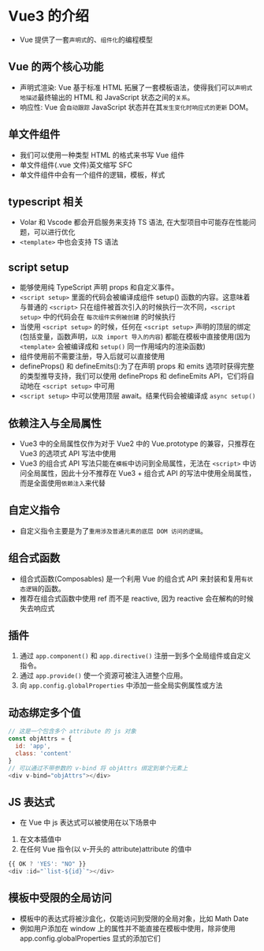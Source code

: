 # Vue3 的介绍

* Vue 提供了一套`声明式`的、`组件化`的编程模型

## Vue 的两个核心功能

* 声明式渲染: Vue 基于标准 HTML 拓展了一套模板语法，使得我们可以`声明式地描述`最终输出的 HTML 和 JavaScript 状态之间的`关系`。
* 响应性: Vue 会`自动跟踪` JavaScript 状态并在其`发生变化时响应式的更新` DOM。

## 单文件组件

* 我们可以使用一种类型 HTML 的格式来书写 Vue 组件
* 单文件组件(.vue 文件)英文缩写 SFC
* 单文件组件中会有一个组件的逻辑，模板，样式

## typescript 相关

* Volar 和 Vscode 都会开启服务来支持 TS 语法, 在大型项目中可能存在性能问题，可以进行优化
* `<template>` 中也会支持 TS 语法

## script setup

* 能够使用纯 TypeScript 声明 props 和自定义事件。
* `<script setup>` 里面的代码会被编译成组件 setup() 函数的内容。这意味着与普通的 `<script>` 只在组件被首次引入的时候执行一次不同，`<script setup>` 中的代码会在 `每次组件实例被创建` 的时候执行
* 当使用 `<script setup>` 的时候，任何在 `<script setup>` 声明的顶层的绑定 (包括变量，函数声明，`以及 import 导入的内容`) 都能在模板中直接使用(因为 `<template>` 会被编译成和 `setup()` 同一作用域内的渲染函数)
* 组件使用前不需要注册，导入后就可以直接使用
* defineProps() 和 defineEmits():为了在声明 props 和 emits 选项时获得完整的类型推导支持，我们可以使用 defineProps 和 defineEmits API，它们将自动地在 `<script setup>` 中可用
* `<script setup>` 中可以使用顶层 await。结果代码会被编译成 `async setup()`

## 依赖注入与全局属性

* Vue3 中的全局属性仅作为对于 Vue2 中的 Vue.prototype 的兼容，只推荐在 Vue3 的选项式 API 写法中使用
* Vue3 的组合式 API 写法只能在`模板`中访问到全局属性，无法在 `<script>` 中访问全局属性，因此十分不推荐在 Vue3 + 组合式 API 的写法中使用全局属性，而是全面使用`依赖注入`来代替

## 自定义指令

* 自定义指令主要是为了`重用涉及普通元素的底层 DOM 访问的逻辑`。

## 组合式函数

* 组合式函数(Composables) 是一个利用 Vue 的组合式 API 来封装和复用`有状态逻辑`的函数。
* 推荐在组合式函数中使用 ref 而不是 reactive, 因为 reactive 会在解构的时候失去响应式

## 插件

1. 通过 `app.component()` 和 `app.directive()` 注册一到多个全局组件或自定义指令。
2. 通过 `app.provide()` 使一个资源可被注入进整个应用。
3. 向 `app.config.globalProperties` 中添加一些全局实例属性或方法

## 动态绑定多个值

```js
// 这是一个包含多个 attribute 的 js 对象
const objAttrs = {
  id: 'app',
  class: 'content'
}
// 可以通过不带参数的 v-bind 将 objAttrs 绑定到单个元素上
<div v-bind="objAttrs"></div>
```

## JS 表达式

* 在 Vue 中 js 表达式可以被使用在以下场景中

1. 在文本插值中
2. 在任何 Vue 指令(以 v-开头的 attribute)attribute 的值中

```js
{{ OK ? 'YES': "NO" }}
<div :id="`list-${id}`"></div>
```

## 模板中受限的全局访问

* 模板中的表达式将被沙盒化，仅能访问到受限的全局对象，比如 Math Date
* 例如用户添加在 window 上的属性并不能直接在模板中使用，除非使用 app.config.globalProperties 显式的添加它们
